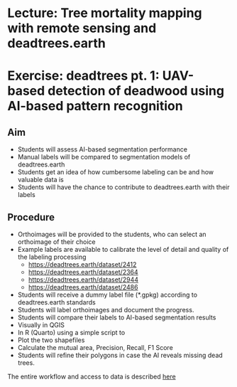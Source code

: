 # Lecture: Tree mortality mapping with remote sensing and deadtrees.earth

# Exercise: deadtrees pt. 1: UAV-based detection of deadwood using AI-based pattern recognition
  
## Aim
* Students will assess AI-based segmentation performance
* Manual labels will be compared to segmentation models of deadtrees.earth
* Students get an idea of how cumbersome labeling can be and how valuable data is
* Students will have the chance to contribute to deadtrees.earth with their labels

## Procedure
* Orthoimages will be provided to the students, who can select an orthoimage of their choice
* Example labels are available to calibrate the level of detail and quality of the labeling processing
    * https://deadtrees.earth/dataset/2412
    * https://deadtrees.earth/dataset/2364
    * https://deadtrees.earth/dataset/2944
    * https://deadtrees.earth/dataset/2486
* Students will receive a dummy label file (*.gpkg) according to deadtrees.earth standards
* Students will label orthoimages and document the progress.
* Students will compare their labels to AI-based segmentation results
* Visually in QGIS
* In R (Quarto) using a simple script to
* Plot the two shapefiles
* Calculate the mutual area, Precision, Recall, F1 Score
* Students will refine their polygons in case the AI reveals missing dead trees.

The entire workflow and access to data is described [here](https://docs.google.com/document/d/1jAUPqFv-Lqt3HuDDTr2yn83B8NAxivnjkVUuUlwTGA8/edit?tab=t.0#heading=h.3lsolpilbhs4)